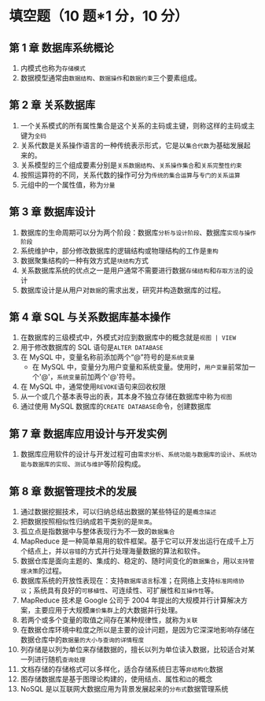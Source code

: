 # 填空题（10 题\*1 分，10 分）

## 第 1 章 数据库系统概论

1. 内模式也称为`存储模式`
2. 数据模型通常由`数据结构`、`数据操作`和`数据约束`三个要素组成。

## 第 2 章 关系数据库

1. 一个关系模式的所有属性集合是这个关系的主码或主键，则称这样的主码或主键为`全码`
2. 关系代数是关系操作语言的一种传统表示形式，它是以`集合代数`为基础发展起来的。
3. 关系模型的三个组成要素分别是`关系数据结构`、`关系操作集合`和`关系完整性约束`
4. 按照运算符的不同，关系代数的操作可分为`传统的集合运算`与`专门的关系运算`
5. 元组中的一个属性值，称为`分量`

## 第 3 章 数据库设计

1. 数据库的生命周期可以分为两个阶段：数据库`分析与设计阶段`、数据库`实现与操作阶段`
2. 系统维护中，部分修改数据库的逻辑结构或物理结构的工作是`重构`
3. 数据聚集结构的一种有效方式是`块结构`方式
4. 关系数据库系统的优点之一是用户通常不需要进行数据`存储结构`和`存取方法`的设计
5. 数据库设计是从用户对`数据`的需求出发，研究并构造数据库的过程。

## 第 4 章 SQL 与关系数据库基本操作

1. 在数据库的三级模式中，外模式对应到数据库中的概念就是`视图 | VIEW`
2. 用于修改数据库的 SQL 语句是`ALTER DATABASE`
3. 在 MySQL 中，变量名称前添加两个“@”符号的是`系统变量`
   - 在 MySQL 中，变量分为用户变量和系统变量。使用时，`用户变量`前常加一个'@'，`系统变量`前加两个'@'符号。
4. 在 MySQL 中，通常使用`REVOKE`语句来回收权限
5. 从一个或几个基本表导出的表，其本身不独立存储在数据库中称为`视图`
6. 通过使用 MySQL 数据库的`CREATE DATABASE`命令，创建数据库

## 第 7 章 数据库应用设计与开发实例

1. 数据库应用软件的设计与开发过程可由`需求分析`、`系统功能与数据库的设计`、`系统功能与数据库的实现`、`测试与维护`等阶段构成。

## 第 8 章 数据管理技术的发展

1. 通过数据挖掘技术，可以归纳总结出数据的某些特征的是`概念描述`
2. 把数据按照相似性归纳成若干类别的是`聚类`。
3. 孤立点是指数据中与整体表现行为不一致的`数据集合`
4. MapReduce 是一种简单易用的软件框架。基于它可以开发出运行在成千上万个结点上，并以`容错`的方式并行处理海量数据的算法和软件。
5. 数据仓库是面向主题的、集成的、稳定的、随时间变化的`数据集合`，用以`支持管理决策`的过程。
6. 数据库系统的开放性表现在：支持`数据库语言`标准；在网络上支持`标准网络协议`；系统具有良好的`可移植性`、可连续性、可扩展性和`互操作性`等。
7. MapReduce 技术是 Google 公司于 2004 年提出的大规模并行计算解决方案，主要应用于大规模`廉价集群`上的大数据并行处理。
8. 若两个或多个变量的取值之间存在某种规律性，就称为`关联`
9. 在数据仓库环境中粒度之所以是主要的设计问题，是因为它深深地影响存储在数据仓库中的`数据量的大小与查询的详情程度`
10. 列存储是以列为单位来存储数据的，擅长以列为单位读入数据，比较适合对某一列进行随机`查询处理`
11. 文档存储的存储格式可以多样化，适合存储系统日志等`非结构化`数据
12. 图存储数据库是基于图理论构建的，使用结点、属性和`边`的概念
13. NoSQL 是以互联网大数据应用为背景发展起来的`分布式`数据管理系统
